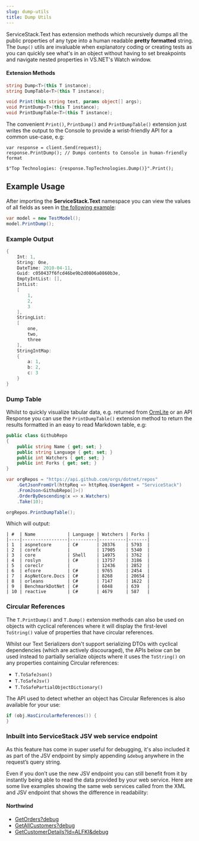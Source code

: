 ```yaml
---
slug: dump-utils
title: Dump Utils
---
```


ServiceStack.Text has extension methods which recursively dumps all the public properties of any type into a human readable **pretty formatted** string. The `Dump()` utils are invaluable when explanatory coding or creating tests as you can quickly see what's in an object without having to set breakpoints and navigate nested properties in VS.NET's Watch window.

#### Extension Methods

```csharp
string Dump<T>(this T instance);
string DumpTable<T>(this T instance);

void Print(this string text, params object[] args);
void PrintDump<T>(this T instance);
void PrintDumpTable<T>(this T instance);
```

The convenient `Print()`, `PrintDump()` and `PrintDumpTable()` extension just writes the output to the Console to provide a wrist-friendly API for a common use-case, e.g:

```
var response = client.Send(request);
response.PrintDump(); // Dumps contents to Console in human-friendly format

$"Top Technologies: {response.TopTechnologies.Dump()}".Print();
```

## Example Usage

After importing the **ServiceStack.Text** namespace you can view the values of all fields as seen in [the following example](https://github.com/ServiceStack/ServiceStack.Text/blob/master/tests/ServiceStack.Text.Tests/Utils/JsvFormatterTests.cs):

```csharp
var model = new TestModel();
model.PrintDump();
```

### Example Output

```csharp
{
    Int: 1,
    String: One,
    DateTime: 2010-04-11,
    Guid: c050437f6fcd46be9b2d0806a0860b3e,
    EmptyIntList: [],
    IntList:
    [
        1,
        2,
        3
    ],
    StringList:
    [
        one,
        two,
        three
    ],
    StringIntMap:
    {
        a: 1,
        b: 2,
        c: 3
    }
}
```

### Dump Table

Whilst to quickly visualize tabular data, e.g. returned from [OrmLite](https://github.com/ServiceStack/ServiceStack.OrmLite) or an API Response
you can use the `PrintDumpTable()` extension method to return the results formatted in an easy to read Markdown table, e.g:

```csharp
public class GithubRepo
{
    public string Name { get; set; }
    public string Language { get; set; }
    public int Watchers { get; set; }
    public int Forks { get; set; }
}

var orgRepos = "https://api.github.com/orgs/dotnet/repos"
    .GetJsonFromUrl(httpReq => httpReq.UserAgent = "ServiceStack")
    .FromJson<GithubRepo[]>()
    .OrderByDescending(x => x.Watchers)
    .Take(10);

orgRepos.PrintDumpTable();
```

Which will output:

```
| #  | Name            | Language | Watchers | Forks |
|----|-----------------|----------|----------|-------|
| 1  | aspnetcore      | C#       | 20376    | 5793  |
| 2  | corefx          |          | 17905    | 5340  |
| 3  | core            | Shell    | 14975    | 3762  |
| 4  | roslyn          | C#       | 13757    | 3186  |
| 5  | coreclr         |          | 12436    | 2852  |
| 6  | efcore          | C#       | 9765     | 2454  |
| 7  | AspNetCore.Docs | C#       | 8268     | 20654 |
| 8  | orleans         | C#       | 7147     | 1622  |
| 9  | BenchmarkDotNet | C#       | 6048     | 639   |
| 10 | reactive        | C#       | 4679     | 587   |
```

### Circular References

The `T.PrintDump()` and `T.Dump()` extension methods can also be used on objects with cyclical references 
where it will display the first-level `ToString()` value of properties that have circular references.

Whilst our Text Serializers don't support serializing DTOs with cyclical dependencies (which are actively discouraged), 
the APIs below can be used instead to partially serialize objects where it uses the `ToString()` on any properties containing Circular references:

 - `T.ToSafeJson()`
 - `T.ToSafeJsv()`
 - `T.ToSafePartialObjectDictionary()`

The API used to detect whether an object has Circular References is also available for your use: 

```csharp
if (obj.HasCircularReferences()) {
}
```

### Inbuilt into ServiceStack JSV web service endpoint

As this feature has come in super useful for debugging, it's also included it as part of the JSV endpoint by simply appending `&debug` anywhere in the request’s query string. 

Even if you don’t use the new JSV endpoint you can still benefit from it by instantly being able to read the data provided by your web service. Here are some live examples showing the same web services called from the XML and JSV endpoint that shows the difference in readability:

#### Northwind

- [GetOrders?debug](https://northwind.netcore.io/jsv/reply/GetOrders?debug)
- [GetAllCustomers?debug](https://northwind.netcore.io/jsv/reply/GetAllCustomers?debug)
- [GetCustomerDetails?Id=ALFKI&debug](https://northwind.netcore.io/json/reply/GetCustomerDetails?Id=ALFKI&debug)
